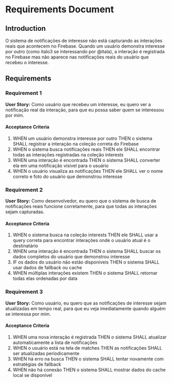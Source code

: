 # Requirements Document

## Introduction

O sistema de notificações de interesse não está capturando as interações reais que acontecem no Firebase. Quando um usuário demonstra interesse por outro (como italo3 se interessando por @itala), a interação é registrada no Firebase mas não aparece nas notificações reais do usuário que recebeu o interesse.

## Requirements

### Requirement 1

**User Story:** Como usuário que recebeu um interesse, eu quero ver a notificação real da interação, para que eu possa saber quem se interessou por mim.

#### Acceptance Criteria

1. WHEN um usuário demonstra interesse por outro THEN o sistema SHALL registrar a interação na coleção correta do Firebase
2. WHEN o sistema busca notificações reais THEN ele SHALL encontrar todas as interações registradas na coleção interests
3. WHEN uma interação é encontrada THEN o sistema SHALL converter ela em uma notificação visível para o usuário
4. WHEN o usuário visualiza as notificações THEN ele SHALL ver o nome correto e foto do usuário que demonstrou interesse

### Requirement 2

**User Story:** Como desenvolvedor, eu quero que o sistema de busca de notificações reais funcione corretamente, para que todas as interações sejam capturadas.

#### Acceptance Criteria

1. WHEN o sistema busca na coleção interests THEN ele SHALL usar a query correta para encontrar interações onde o usuário atual é o destinatário
2. WHEN uma interação é encontrada THEN o sistema SHALL buscar os dados completos do usuário que demonstrou interesse
3. IF os dados do usuário não estão disponíveis THEN o sistema SHALL usar dados de fallback ou cache
4. WHEN múltiplas interações existem THEN o sistema SHALL retornar todas elas ordenadas por data

### Requirement 3

**User Story:** Como usuário, eu quero que as notificações de interesse sejam atualizadas em tempo real, para que eu veja imediatamente quando alguém se interessa por mim.

#### Acceptance Criteria

1. WHEN uma nova interação é registrada THEN o sistema SHALL atualizar automaticamente a lista de notificações
2. WHEN o usuário está na tela de matches THEN as notificações SHALL ser atualizadas periodicamente
3. WHEN há erro na busca THEN o sistema SHALL tentar novamente com estratégias de fallback
4. WHEN não há conexão THEN o sistema SHALL mostrar dados do cache local se disponível